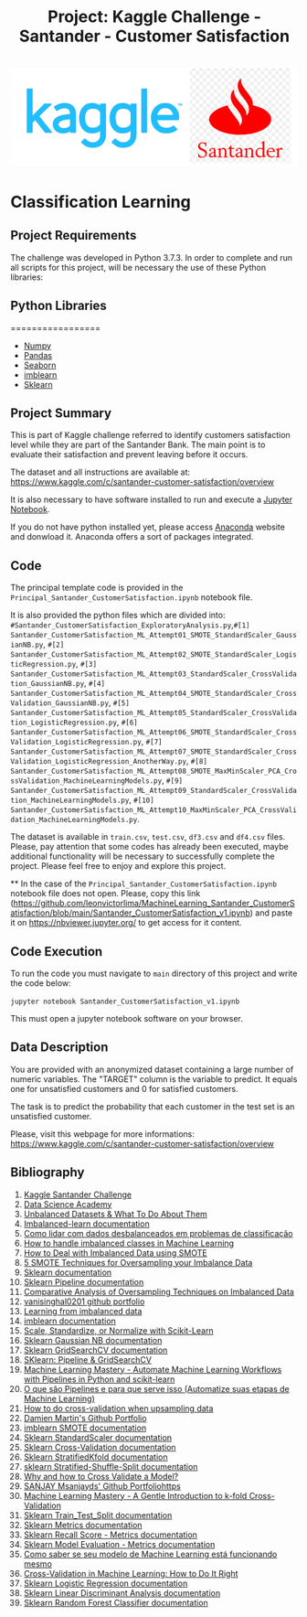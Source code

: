 <h1 align="center">Project: Kaggle Challenge - Santander - Customer Satisfaction</h1>

<h1 align="center">
  <img src="https://github.com/leonvictorlima/MachineLearning_Santander_CustomerSatisfaction/blob/main/images/kagglesantander.png"  width="800"/>
</h1>

<a name="introduction"></a>

# Classification Learning

## Project Requirements

The challenge was developed in Python 3.7.3. In order to complete and run all scripts for this project, will be necessary the use of these Python libraries:

## Python Libraries
=================
<!--ts-->
   * [Numpy](https://numpy.org/)
   * [Pandas](https://pandas.pydata.org/)
   * [Seaborn](https://seaborn.pydata.org/index.html#)
   * [imblearn](http://glemaitre.github.io/imbalanced-learn/generated/imblearn.over_sampling.SMOTE.html)
   * [Sklearn](https://scikit-learn.org/)
<!--te-->

## Project Summary

This is part of Kaggle challenge referred to identify customers satisfaction level while they are part of the Santander Bank. The main point is to evaluate their satisfaction and prevent leaving before it occurs.

The dataset and all instructions are available at: https://www.kaggle.com/c/santander-customer-satisfaction/overview

It is also necessary to have software installed to run and execute a [Jupyter Notebook](http://ipython.org/notebook.html).

If you do not have python installed yet, please access [Anaconda](https://anaconda.org/anaconda) website and donwload it. Anaconda offers a sort of packages integrated.

## Code

The principal template code is provided in the `Principal_Santander_CustomerSatisfaction.ipynb` notebook file.

It is also provided the python files which are divided into: `#Santander_CustomerSatisfaction_ExploratoryAnalysis.py`,`#[1] Santander_CustomerSatisfaction_ML_Attempt01_SMOTE_StandardScaler_GaussianNB.py`, `#[2] Santander_CustomerSatisfaction_ML_Attempt02_SMOTE_StandardScaler_LogisticRegression.py`, `#[3] Santander_CustomerSatisfaction_ML_Attempt03_StandardScaler_CrossValidation_GaussianNB.py`, `#[4] Santander_CustomerSatisfaction_ML_Attempt04_SMOTE_StandardScaler_CrossValidation_GaussianNB.py`, `#[5] Santander_CustomerSatisfaction_ML_Attempt05_StandardScaler_CrossValidation_LogisticRegression.py`, `#[6] Santander_CustomerSatisfaction_ML_Attempt06_SMOTE_StandardScaler_CrossValidation_LogisticRegression.py`, `#[7] Santander_CustomerSatisfaction_ML_Attempt07_SMOTE_StandardScaler_CrossValidation_LogisticRegression_AnotherWay.py`, `#[8] Santander_CustomerSatisfaction_ML_Attempt08_SMOTE_MaxMinScaler_PCA_CrossValidation_MachineLearningModels.py`, `#[9] Santander_CustomerSatisfaction_ML_Attempt09_StandardScaler_CrossValidation_MachineLearningModels.py`, `#[10] Santander_CustomerSatisfaction_ML_Attempt10_MaxMinScaler_PCA_CrossValidation_MachineLearningModels.py`. 

The dataset is available in `train.csv`, `test.csv`, `df3.csv` and `df4.csv` files. Please, pay attention that some codes has already been executed, maybe additional functionality will be necessary to successfully complete the project. Please feel free to enjoy and explore this project.

** In the case of the `Principal_Santander_CustomerSatisfaction.ipynb` notebook file does not open. Please, copy this link (https://github.com/leonvictorlima/MachineLearning_Santander_CustomerSatisfaction/blob/main/Santander_CustomerSatisfaction_v1.ipynb) and paste it on https://nbviewer.jupyter.org/ to get access for it content.

## Code Execution

To run the code you must navigate to `main` directory of this project and write the code below:

`jupyter notebook Santander_CustomerSatisfaction_v1.ipynb`

This must open a jupyter notebook software on your browser. 

## Data Description

You are provided with an anonymized dataset containing a large number of numeric variables. The "TARGET" column is the variable to predict. It equals one for unsatisfied customers and 0 for satisfied customers.

The task is to predict the probability that each customer in the test set is an unsatisfied customer.

Please, visit this webpage for more informations: https://www.kaggle.com/c/santander-customer-satisfaction/overview

## Bibliography


1. [Kaggle Santander Challenge](https://www.kaggle.com/c/santander-customer-satisfaction/)
2. [Data Science Academy](https://www.datascienceacademy.com.br/)
3. [Unbalanced Datasets & What To Do About Them](https://medium.com/strands-tech-corner/unbalanced-datasets-what-to-do-144e0552d9cd)
4. [Imbalanced-learn documentation](https://imbalanced-learn.org/stable/)
5. [Como lidar com dados desbalanceados em problemas de classificação](https://medium.com/data-hackers/como-lidar-com-dados-desbalanceados-em-problemas-de-classifica%C3%A7%C3%A3o-17c4d4357ef9)
6. [How to handle imbalanced classes in Machine Learning](https://elitedatascience.com/imbalanced-classes)
7. [How to Deal with Imbalanced Data using SMOTE](https://medium.com/analytics-vidhya/balance-your-data-using-smote-98e4d79fcddb)
8. [5 SMOTE Techniques for Oversampling your Imbalance Data](https://towardsdatascience.com/5-smote-techniques-for-oversampling-your-imbalance-data-b8155bdbe2b5)
9. [Sklearn documentation](https://imbalanced-learn.org/stable/references/generated/imblearn.over_sampling.SMOTE.html)
10. [Sklearn Pipeline documentation](https://scikit-learn.org/stable/modules/generated/sklearn.pipeline.Pipeline.html)
11. [Comparative Analysis of Oversampling Techniques on Imbalanced Data](https://towardsdatascience.com/comparative-analysis-of-oversampling-techniques-on-imbalanced-data-cd46f172d49d)
12. [vanisinghal0201 github portfolio](https://github.com/vanisinghal0201/Comparative_Analysis/blob/master/SamplegenerationUsingSMOTE.ipynb)
13. [Learning from imbalanced data](https://www.jeremyjordan.me/imbalanced-data/)
14. [imblearn documentation](http://glemaitre.github.io/imbalanced-learn/generated/imblearn.over_sampling.SMOTE.html)
15. [Scale, Standardize, or Normalize with Scikit-Learn](https://towardsdatascience.com/scale-standardize-or-normalize-with-scikit-learn-6ccc7d176a02)
16. [Sklearn Gaussian NB documentation](https://scikit-learn.org/stable/modules/generated/sklearn.naive_bayes.GaussianNB.html)
17. [Sklearn GridSearchCV documentation](https://scikit-learn.org/stable/modules/generated/sklearn.model_selection.GridSearchCV.html)
18. [SKlearn: Pipeline & GridSearchCV](https://medium.com/@cmukesh8688/sklearn-pipeline-gridsearchcv-54f5552bbf4e#:~:text=Pipeline%20is%20used%20to%20assemble,pipeline%20module.&text=GridSearchCV%20is%20used%20to%20optimize,to%20find%20the%20best%20model)
19. [Machine Learning Mastery - Automate Machine Learning Workflows with Pipelines in Python and scikit-learn](https://machinelearningmastery.com/automate-machine-learning-workflows-pipelines-python-scikit-learn/)
20. [O que são Pipelines e para que serve isso (Automatize suas etapas de Machine Learning)](https://minerandodados.com.br/o-que-sao-pipelines-e-para-que-serve-isso-automatize-suas-etapas-de-machine-learning/)
21. [How to do cross-validation when upsampling data](https://kiwidamien.github.io/how-to-do-cross-validation-when-upsampling-data.html)
22. [Damien Martin's Github Portfolio](https://gist.github.com/kiwidamien)
23. [imblearn SMOTE documentation](https://imbalanced-learn.org/stable/references/generated/imblearn.over_sampling.SMOTE.html)
24. [Sklearn StandardScaler documentation](https://scikit-learn.org/stable/modules/generated/sklearn.preprocessing.StandardScaler.html)
25. [Sklearn Cross-Validation documentation](https://scikit-learn.org/stable/modules/cross_validation.html)
26. [Sklearn StratifiedKfold documentation](https://scikit-learn.org/stable/modules/generated/sklearn.model_selection.StratifiedKFold.html#sklearn.model_selection.StratifiedKFold)
27. [sklearn Stratified-Shuffle-Split documentation](https://scikit-learn.org/stable/modules/generated/sklearn.model_selection.StratifiedShuffleSplit.html#sklearn.model_selection.StratifiedShuffleSplit)
28. [Why and how to Cross Validate a Model?](https://towardsdatascience.com/why-and-how-to-cross-validate-a-model-d6424b45261f)
29. [SANJAY Msanjayds' Github Portfoliohttps](//github.com/Msanjayds/Machine_Learning_Projects/blob/master/2.%20CrossValidation.ipynb)
30. [Machine Learning Mastery - A Gentle Introduction to k-fold Cross-Validation](https://machinelearningmastery.com/k-fold-cross-validation/)
31. [Sklearn Train_Test_Split documentation](https://scikit-learn.org/stable/modules/generated/sklearn.model_selection.train_test_split.html)
32. [Sklearn Metrics documentation](https://scikit-learn.org/stable/modules/generated/sklearn.metrics.roc_auc_score.html#sklearn.metrics.roc_auc_score)
33. [Sklearn Recall Score - Metrics documentation](https://scikit-learn.org/stable/modules/generated/sklearn.metrics.recall_score.html)
34. [Sklearn Model Evaluation - Metrics documentation](https://scikit-learn.org/stable/modules/model_evaluation.html#scoring-parameter)
35. [Como saber se seu modelo de Machine Learning está funcionando mesmo](https://paulovasconcellos.com.br/como-saber-se-seu-modelo-de-machine-learning-est%C3%A1-funcionando-mesmo-a5892f6468b)
36. [Cross-Validation in Machine Learning: How to Do It Right](https://neptune.ai/blog/cross-validation-in-machine-learning-how-to-do-it-right)
37. [Sklearn Logistic Regression documentation](https://scikit-learn.org/stable/modules/generated/sklearn.linear_model.LogisticRegression.html#sklearn.linear_model.LogisticRegression)
38. [Sklearn Linear Discriminant Analysis documentation](https://scikit-learn.org/stable/modules/generated/sklearn.discriminant_analysis.LinearDiscriminantAnalysis.html)
39. [Sklearn Random Forest Classifier documentation](https://scikit-learn.org/stable/modules/generated/sklearn.ensemble.RandomForestClassifier.html)

